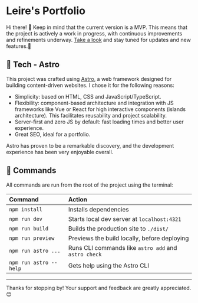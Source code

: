 # Leire's Portfolio

Hi there! 👋
Keep in mind that the current version is a MVP. This means that the project is actively a work in progress, with continuous improvements and refinements underway. [Take a look](https://leireomadina.vercel.app/) and stay tuned for updates and new features.👀

## 🚀 Tech - Astro

This project was crafted using [Astro](https://astro.build/), a web framework designed for building content-driven websites. I chose it for the following reasons:
- Simplicity: based on HTML, CSS and JavaScript/TypeScript.
- Flexibility: component-based architecture and integration with JS frameworks like Vue or React for high interactive components (islands architecture). This facilitates reusability and project scalability.
- Server-first and zero JS by default: fast loading times and better user experience.
- Great SEO, ideal for a portfolio.

Astro has proven to be a remarkable discovery, and the development experience has been very enjoyable overall.

## 🧞 Commands

All commands are run from the root of the project using the terminal:

| Command                | Action                                           |
| :--------------------- | :----------------------------------------------- |
| `npm install`          | Installs dependencies                            |
| `npm run dev`          | Starts local dev server at `localhost:4321`      |
| `npm run build`        | Builds the production site to `./dist/`          |
| `npm run preview`      | Previews the build locally, before deploying     |
| `npm run astro ...`    | Runs CLI commands like `astro add` and `astro check`|
| `npm run astro --help` | Gets help using the Astro CLI                     |


---

Thanks for stopping by! Your support and feedback are greatly appreciated. 😊

